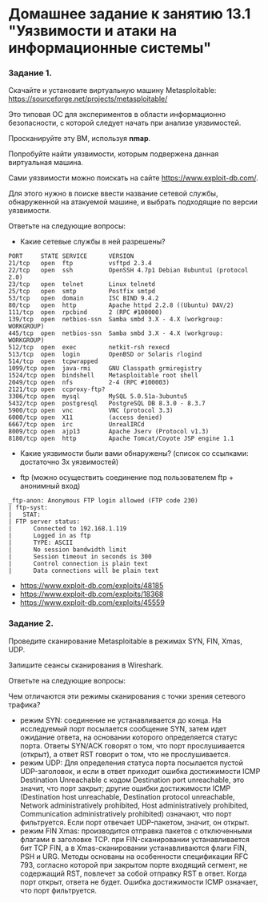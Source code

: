 # Домашнее задание к занятию 13.1 "Уязвимости и атаки на информационные системы"

### Задание 1.

Скачайте и установите виртуальную машину Metasploitable: https://sourceforge.net/projects/metasploitable/

Это типовая ОС для экспериментов в области информационно безопасности, с которой следует начать при анализе уязвимостей.

Просканируйте эту ВМ, используя **nmap**.

Попробуйте найти уязвимости, которым подвержена данная виртуальная машина.

Сами уязвимости можно поискать на сайте https://www.exploit-db.com/.

Для этого нужно в поиске ввести название сетевой службы, обнаруженной на атакуемой машине, и выбрать подходящие по версии уязвимости.

Ответьте на следующие вопросы:

- Какие сетевые службы в ней разрешены?

```shell
PORT     STATE SERVICE      VERSION
21/tcp   open  ftp          vsftpd 2.3.4
22/tcp   open  ssh          OpenSSH 4.7p1 Debian 8ubuntu1 (protocol 2.0)
23/tcp   open  telnet       Linux telnetd
25/tcp   open  smtp         Postfix smtpd
53/tcp   open  domain       ISC BIND 9.4.2
80/tcp   open  http         Apache httpd 2.2.8 ((Ubuntu) DAV/2)
111/tcp  open  rpcbind      2 (RPC #100000)
139/tcp  open  netbios-ssn  Samba smbd 3.X - 4.X (workgroup: WORKGROUP)
445/tcp  open  netbios-ssn  Samba smbd 3.X - 4.X (workgroup: WORKGROUP)
512/tcp  open  exec         netkit-rsh rexecd
513/tcp  open  login        OpenBSD or Solaris rlogind
514/tcp  open  tcpwrapped
1099/tcp open  java-rmi     GNU Classpath grmiregistry
1524/tcp open  bindshell    Metasploitable root shell
2049/tcp open  nfs          2-4 (RPC #100003)
2121/tcp open  ccproxy-ftp?
3306/tcp open  mysql        MySQL 5.0.51a-3ubuntu5
5432/tcp open  postgresql   PostgreSQL DB 8.3.0 - 8.3.7
5900/tcp open  vnc          VNC (protocol 3.3)
6000/tcp open  X11          (access denied)
6667/tcp open  irc          UnrealIRCd
8009/tcp open  ajp13        Apache Jserv (Protocol v1.3)
8180/tcp open  http         Apache Tomcat/Coyote JSP engine 1.1
```
- Какие уязвимости были вами обнаружены? (список со ссылками: достаточно 3х уязвимостей)

* ftp (можно осуществить соединение под пользователем ftp + анонимный вход)
```shell
_ftp-anon: Anonymous FTP login allowed (FTP code 230)
| ftp-syst:
|   STAT:
| FTP server status:
|      Connected to 192.168.1.119
|      Logged in as ftp
|      TYPE: ASCII
|      No session bandwidth limit
|      Session timeout in seconds is 300
|      Control connection is plain text
|      Data connections will be plain text
```
* https://www.exploit-db.com/exploits/48185
* https://www.exploit-db.com/exploits/18368
* https://www.exploit-db.com/exploits/45559

### Задание 2.

Проведите сканирование Metasploitable в режимах SYN, FIN, Xmas, UDP.

Запишите сеансы сканирования в Wireshark.

Ответьте на следующие вопросы:

Чем отличаются эти режимы сканирования с точки зрения сетевого трафика?

* режим SYN: соединение не устанавливается до конца. На исследуемый порт посылается сообщение SYN, затем идет ожидание ответа, на основании которого определяется статус порта. Ответы SYN/ACK говорят о том, что порт прослушивается (открыт), а ответ RST говорит о том, что не прослушивается.
* режим UDP: Для определения статуса порта посылается пустой UDP-заголовок, и если в ответ приходит ошибка достижимости ICMP Destination Unreachable с кодом Destination port unreachable, это значит, что порт закрыт; другие ошибки достижимости ICMP (Destination host unreachable, Destination protocol unreachable, Network administratively prohibited, Host administratively prohibited, Communication administratively prohibited) означают, что порт фильтруется. Если порт отвечает UDP-пакетом, значит, он открыт.
* режим FIN Xmas: производится отправка пакетов с отключенными флагами в заголовке TCP. при FIN-сканировании устанавливается бит TCP FIN, а в Xmas-сканировании устанавливаются флаги FIN, PSH и URG. Методы основаны на особенности спецификации RFC 793, согласно которой при закрытом порте входящий сегмент, не содержащий RST, повлечет за собой отправку RST в ответ. Когда порт открыт, ответа не будет. Ошибка достижимости ICMP означает, что порт фильтруется.

